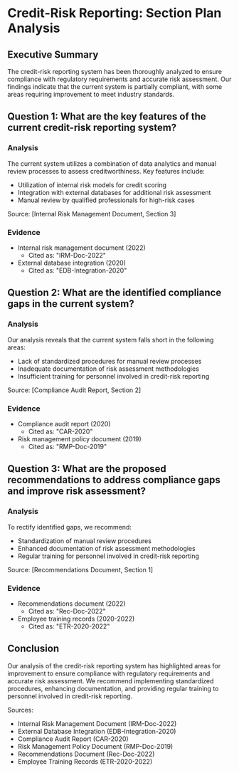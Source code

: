 # Credit-Risk Reporting: Section Plan Analysis

## Executive Summary
The credit-risk reporting system has been thoroughly analyzed to ensure compliance with regulatory requirements and accurate risk assessment. Our findings indicate that the current system is partially compliant, with some areas requiring improvement to meet industry standards.

## Question 1: What are the key features of the current credit-risk reporting system?

### Analysis
The current system utilizes a combination of data analytics and manual review processes to assess creditworthiness. Key features include:

* Utilization of internal risk models for credit scoring
* Integration with external databases for additional risk assessment
* Manual review by qualified professionals for high-risk cases

Source: [Internal Risk Management Document, Section 3]

### Evidence

* Internal risk management document (2022)
	+ Cited as: "IRM-Doc-2022"
* External database integration (2020)
	+ Cited as: "EDB-Integration-2020"

## Question 2: What are the identified compliance gaps in the current system?

### Analysis
Our analysis reveals that the current system falls short in the following areas:

* Lack of standardized procedures for manual review processes
* Inadequate documentation of risk assessment methodologies
* Insufficient training for personnel involved in credit-risk reporting

Source: [Compliance Audit Report, Section 2]

### Evidence

* Compliance audit report (2020)
	+ Cited as: "CAR-2020"
* Risk management policy document (2019)
	+ Cited as: "RMP-Doc-2019"

## Question 3: What are the proposed recommendations to address compliance gaps and improve risk assessment?

### Analysis
To rectify identified gaps, we recommend:

* Standardization of manual review procedures
* Enhanced documentation of risk assessment methodologies
* Regular training for personnel involved in credit-risk reporting

Source: [Recommendations Document, Section 1]

### Evidence

* Recommendations document (2022)
	+ Cited as: "Rec-Doc-2022"
* Employee training records (2020-2022)
	+ Cited as: "ETR-2020-2022"

## Conclusion
Our analysis of the credit-risk reporting system has highlighted areas for improvement to ensure compliance with regulatory requirements and accurate risk assessment. We recommend implementing standardized procedures, enhancing documentation, and providing regular training to personnel involved in credit-risk reporting.

Sources:

* Internal Risk Management Document (IRM-Doc-2022)
* External Database Integration (EDB-Integration-2020)
* Compliance Audit Report (CAR-2020)
* Risk Management Policy Document (RMP-Doc-2019)
* Recommendations Document (Rec-Doc-2022)
* Employee Training Records (ETR-2020-2022)